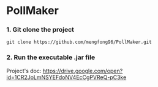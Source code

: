 # PollMaker

### 1. Git clone the project
```
git clone https://github.com/mengfong96/PollMaker.git
```

### 2. Run the executable .jar file

Project's doc: https://drive.google.com/open?id=1CR2JoLmNSYEFdoNV4EcCgPVReQ-pC3ke
